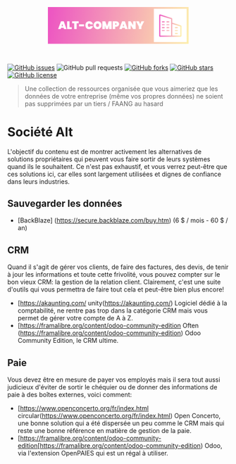 <p align="center"><img  align="center"  style="width:320px"  src="./assets/logo/logo_smaller.png"/></p>

<br/>
  
<p align="center">

<a  href="https://github.com/Mikaleb/Alt-Company/issues"><img  alt="GitHub issues"  src="https://img.shields.io/github/issues/Mikaleb/Alt-Company"></a>
<img alt="GitHub pull requests" src="https://img.shields.io/github/issues-pr/Mikaleb/Alt-Company">
<a  href="https://github.com/Mikaleb/Alt-Company/network"><img  alt="GitHub forks"  src="https://img.shields.io/github/forks/Mikaleb/Alt-Company"></a>
<a  href="https://github.com/Mikaleb/Alt-Company/stargazers"><img  alt="GitHub stars"  src="https://img.shields.io/github/stars/Mikaleb/Alt-Company"></a>
<a  href="https://github.com/Mikaleb/Alt-Company"><img  alt="GitHub license"  src="https://img.shields.io/github/license/Mikaleb/Alt-Company"></a>
</p>

> Une collection de ressources organisée que vous aimeriez que les données de votre entreprise (même vos propres données) ne soient pas supprimées par un tiers / FAANG au hasard

# Société Alt

L'objectif du contenu est de montrer activement les alternatives de solutions propriétaires qui peuvent vous faire sortir de leurs systèmes quand ils le souhaitent. Ce n'est pas exhaustif, et vous verrez peut-être que ces solutions ici, car elles sont largement utilisées et dignes de confiance dans leurs industries.

## Sauvegarder les données

- [BackBlaze] (https://secure.backblaze.com/buy.htm) (6 $ / mois - 60 $ / an)


## CRM

Quand il s'agit de gérer vos clients, de faire des factures, des devis, de tenir à jour les informations et toute cette frivolité, vous pouvez compter sur le bon vieux CRM: la gestion de la relation client.
Clairement, c'est une suite d'outils qui vous permettra de faire tout cela et peut-être bien plus encore!

- [https://akaunting.com/ unity(https://akaunting.com/) Logiciel dédié à la comptabilité, ne rentre pas trop dans la catégorie CRM mais vous permet de gérer votre compte de A à Z.
- [https://framalibre.org/content/odoo-community-edition Often (https://framalibre.org/content/odoo-community-edition) Odoo Community Edition, le CRM ultime.

## Paie

Vous devez être en mesure de payer vos employés mais il sera tout aussi judicieux d'éviter de sortir le chéquier ou de donner des informations de paie à des boîtes externes, voici comment:

- [https://www.openconcerto.org/fr/index.html circular(https://www.openconcerto.org/fr/index.html) Open Concerto, une bonne solution qui a été dispersée un peu comme le CRM mais qui reste une bonne référence en matière de gestion de la paie.
- [https://framalibre.org/content/odoo-community-edition[https://framalibre.org/content/odoo-community-edition) Odoo, via l'extension OpenPAIES qui est un régal à utiliser.